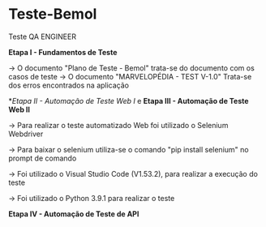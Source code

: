 # Teste-Bemol
Teste QA ENGINEER

**Etapa I - Fundamentos de Teste**

-> O documento "Plano de Teste - Bemol" trata-se do documento com os casos de teste
-> O documento "MARVELOPÉDIA - TEST V-1.0" Trata-se dos erros encontrados na aplicação

**Etapa II - Automação de Teste Web I* e **Etapa III - Automação de Teste Web II**

-> Para realizar o teste automatizado Web foi utilizado o Selenium Webdriver

-> Para baixar o selenium utiliza-se o comando "pip install selenium" no prompt de comando

-> Foi utilizado o Visual Studio Code (V1.53.2), para realizar a execução do teste

-> Foi utilizado o Python 3.9.1 para realizar o teste

**Etapa IV - Automação de Teste de API**
